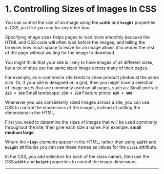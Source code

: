 # 1. Controlling Sizes of Images In CSS

You can control the size of an image using the **`width`** and **`height`** properties in CSS, just like you can for any other box.

Specifying image sizes helps pages to load more smoothly because the HTML and CSS code will often load before the images, and telling the browser how much space to leave for an image allows it to render the rest of the page without waiting for the image to download.

You might think that your site is likely to have images of all diﬀerent sizes, but a lot of sites use the same sized image across many of their pages.

For example, an e-commerce site tends to show product photos at the same size. Or, if your site is designed on a grid, then you might have a selection of image sizes that are commonly used on all pages, such as:
Small portrait: **`220 × 360`**
Small landscape: **`330 × 210`**
Feature photo: **`620 × 400`**

Whenever you use consistently sized images across a site, you can use CSS to control the dimensions of the images, instead of putting the dimensions in the HTML.

First you need to determine the sizes of images that will be used commonly throughout the site, then give each size a name.
For example:
**small**
**medium**
**large**

Where the **`<img>`** elements appear in the HTML, rather than using **`width`** and **`height`** attributes you can use these names as values for the **`class`** attribute.

In the CSS, you add selectors for each of the class names, then use the CSS **`width`** and **`height`** properties to control the image dimensions.

---
